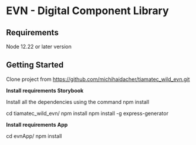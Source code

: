 # EVN - Digital Component Library 

## Requirements ##

Node 12.22 or later version 


## Getting Started ## 

Clone project from https://github.com/michihaidacher/tiamatec_wild_evn.git

**Install requirements Storybook** 

Install all the dependencies using the command npm install

cd tiamatec_wild_evn/
npm install
npm install -g express-generator

**Install requirements App**

cd evnApp/
npm install

